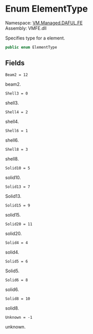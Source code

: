 # Enum ElementType

Namespace: [VM.Managed.DAFUL.FE](VM.Managed.DAFUL.FE.md)  
Assembly: VMFE.dll  

Specifies type for a element.

```csharp
public enum ElementType
```

## Fields

`Beam2 = 12` 

beam2.



`Shell3 = 0` 

shell3.



`Shell4 = 2` 

shell4.



`Shell6 = 1` 

shell6.



`Shell8 = 3` 

shell8.



`Solid10 = 5` 

solid10.



`Solid13 = 7` 

Solid13.



`Solid15 = 9` 

solid15.



`Solid20 = 11` 

solid20.



`Solid4 = 4` 

solid4.



`Solid5 = 6` 

Solid5.



`Solid6 = 8` 

solid6.



`Solid8 = 10` 

solid8.



`Unknown = -1` 

unknown.




